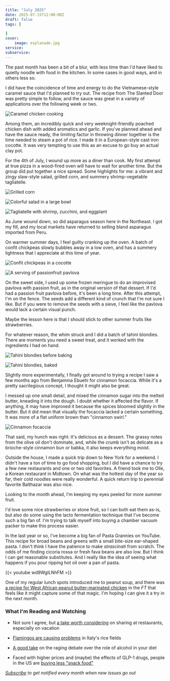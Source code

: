 ```yaml
---
title: "July 2025"
date: 2025-07-15T12:00:00Z
draft: false
tags: [
    
]
cover:
    image: esplanade.jpg
service: 
subservice: 
---
```


The past month has been a bit of a blur, with less time than I'd have liked to quietly noodle with food in the kitchen. In some cases in good ways, and in others less so.

I did have the coincidence of time and energy to do the Vietnamese-style caramel sauce that I'd planned to try out. The recipe from The Slanted Door was pretty simple to follow, and the sauce was great in a variety of applications over the following week or two.

![Caramel chicken cooking](caramel.jpg)

Among them, an incredibly quick and very weeknight-friendly poached chicken dish with added aromatics and garlic. If you've planned ahead and have the sauce ready, the limiting factor in throwing dinner together is the time needed to steam a pot of rice. I made it in a European-style cast iron cocotte. It was very tempting to use this as an excuse to go buy an actual clay pot.

For the 4th of July, I wound up more as a diner than cook. My first attempt at true pizza in a wood-fired oven will have to wait for another time. But the group did put together a nice spread. Some highlights for me: a vibrant and zingy slaw-style salad, grilled corn, and summery shrimp-vegetable tagliatelle.

![Grilled corn](corn.jpg)

![Colorful salad in a large bowl](salad.jpg)

![Tagliatelle with shrimp, zucchini, and eggplant](pasta.jpg)

As June wound down, so did asparagus season here in the Northeast. I got my fill, and my local markets have returned to selling bland asparagus imported from Peru.

On warmer summer days, I feel guilty cranking up the oven. A batch of confit chickpeas slowly bubbles away in a low oven, and has a summery lightness that I appreciate at this time of year.

![Confit chickpeas in a cocotte](chickpeas.jpg)

![A serving of passionfruit pavlova](pavlova.jpg)

On the sweet side, I used up some frozen meringue to do an improvised pavlova with passion fruit, as in the original version of that dessert. If I'd had a passion fruit pavlova before, it's been a long time. After this attempt, I'm on the fence. The seeds add a different kind of crunch that I'm not sure I like. But if you were to remove the seeds with a sieve, I feel like the pavlova would lack a certain visual punch.

Maybe the lesson here is that I should stick to other summer fruits like strawberries.

For whatever reason, the whim struck and I did a batch of tahini blondies. There are moments you need a sweet treat, and it worked with the ingredients I had on hand.

![Tahini blondies before baking](raw.jpg)

![Tahini blondies, baked](baked.jpg)

Slightly more experimentally, I finally got around to trying a recipe I saw a few months ago from Benjamina Ebuehi for cinnamon focaccia. While it's a pretty sacrilegious concept, I thought it might also be great.

I messed up one small detail, and mixed the cinnamon sugar into the melted butter, kneading it into the dough. I doubt whether it affected the flavor. If anything, it may have improved it because the spices bloomed slightly in the butter. But it did mean that visually the focaccia lacked a certain something. It was more of a flat uniform brown than "cinnamon swirl."

![Cinnamon focaccia](cinnamon.jpg)

That said, my hunch was right: it's delicious as a dessert. The grassy notes from the olive oil don't dominate, and, while the crumb isn't as delicate as a brioche-style cinnamon bun or babka, it also keeps everything moist.

Outside the house, I made a quick trip down to New York for a weekend. I didn't have a ton of time to go food shopping, but I did have a chance to try a few new restaurants and one or two old favorites. A friend took me to Olle, a Korean restaurant in Midtown. On what was the hottest day of the year so far, their cold noodles were really wonderful. A quick return trip to perennial favorite Balthazar was also nice.

Looking to the month ahead, I'm keeping my eyes peeled for more summer fruit.

I'd love some nice strawberries or stone fruit, so I can both eat them as-is, but also do some using the lacto fermentation technique that I've become such a big fan of. I'm trying to talk myself into buying a chamber vacuum packer to make this process easier.

In the last year or so, I've become a big fan of Pasta Grannies on YouTube. This recipe for broad beans and greens with a small bite-size ear-shaped pasta. I don't think I have the patience to make _strascinati_ from scratch. The odds of me finding cicoria rossa or fresh fava beans are also low. But I think I can get reasonable substitutes. And I really like the idea of seeing what happens if you pour ripping hot oil over a pan of pasta.

{{< youtube wd9WgILNhFM >}}

One of my regular lunch spots introduced me to peanut soup, and there was [a recipe for West African peanut butter-marinated chicken](https://www.ft.com/content/eb3604a6-969a-441c-b8b5-023fedefb726) in the _FT_ that feels like it might capture some of that magic. I'm hoping I can give it a try in the next month.

### What I'm Reading and Watching

* Not sure I agree, but [a take worth considering](https://www.thetimes.com/travel/inspiration/comment-inspiration/this-pervasive-dining-trend-is-set-to-wreck-my-summer-holiday-fqn26qq86) on sharing at restaurants, especially on vacation

* [Flamingos are causing problems](https://www.theguardian.com/environment/2025/jul/12/risotto-rice-paddies-flamingoes-ferrara-italy) in Italy's rice fields

* [A good take](https://harvardpublichealth.org/policy-practice/is-alcohol-bad-for-you-or-is-alcohol-good-for-you-yes/) on the raging debate over the role of alcohol in your diet

* Faced with higher prices and (maybe) the effects of GLP-1 drugs, people in the US are [buying less "snack food"](https://www.ft.com/content/d44f369c-204e-4267-a940-ea53b8b45ef4)

_[Subscribe](/subscribe) to get notified every month when new issues go out_
